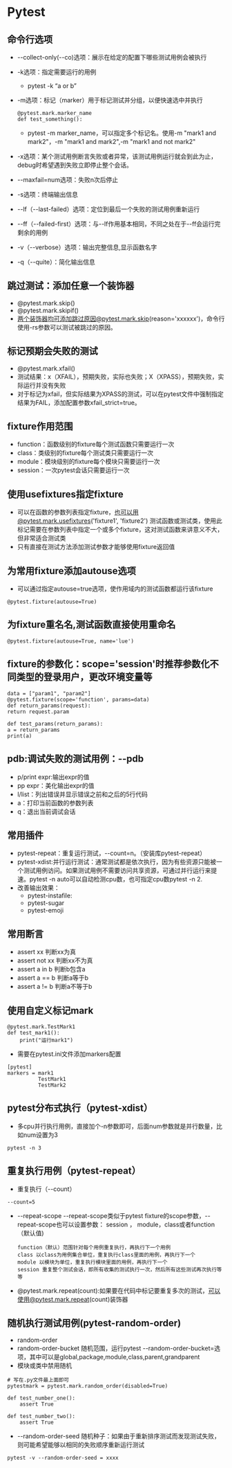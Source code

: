 # Pytest

## 命令行选项

- --collect-only(--co)选项：展示在给定的配置下哪些测试用例会被执行


- -k选项：指定需要运行的用例
    - pytest -k “a or b”


- -m选项：标记（marker）用于标记测试并分组，以便快速选中并执行
    ```
    @pytest.mark.marker_name
    def test_something():
    ```
    - pytest -m marker_name，可以指定多个标记名。使用-m "mark1 and mark2"，-m "mark1 and mark2",-m "mark1 and not mark2"


- -x选项：某个测试用例断言失败或者异常，该测试用例运行就会到此为止，debug时希望遇到失败立即停止整个会话。


- --maxfail=num选项：失败n次后停止


- -s选项：终端输出信息


- --lf（--last-failed）选项：定位到最后一个失败的测试用例重新运行


- --ff（--failed-first）选项：与--lf作用基本相同，不同之处在于--ff会运行完剩余的用例


- -v（--verbose）选项：输出完整信息,显示函数名字


- -q（--quite）：简化输出信息

## 跳过测试：添加任意一个装饰器

- @pytest.mark.skip()
- @pytest.mark.skipif()
- 两个装饰器均可添加跳过原因@pytest.mark.skip(reason='xxxxxx')，命令行使用-rs参数可以测试被跳过的原因。

## 标记预期会失败的测试

- @pytest.mark.xfail()
- 测试结果：x（XFAIL），预期失败，实际也失败；X（XPASS），预期失败，实际运行并没有失败
- 对于标记为xfail，但实际结果为XPASS的测试，可以在pytest文件中强制指定结果为FAIL，添加配置参数xfail_strict=true。

## fixture作用范围

- function：函数级别的fixture每个测试函数只需要运行一次
- class：类级别的fixture每个测试类只需要运行一次
- module：模块级别的fixture每个模块只需要运行一次
- session：一次pytest会话只需要运行一次

## 使用usefixtures指定fixture

- 可以在函数的参数列表指定fixture，也可以用@pytest.mark.usefixtures('fixture1', 'fixture2')
  测试函数或测试类，使用此标记需要在参数列表中指定一个或多个fixture，这对测试函数来讲意义不大，但非常适合测试类
- 只有直接在测试方法添加测试参数才能够使用fixture返回值

## 为常用fixture添加autouse选项

- 可以通过指定autouse=true选项，使作用域内的测试函数都运行该fixture

```
@pytest.fixture(autouse=True)
```

## 为fixture重名名,测试函数直接使用重命名

```
@pytest.fixture(autouse=True, name='lue')
```

## fixture的参数化：scope='session'时推荐参数化不同类型的登录用户，更改环境变量等

```angular2html
data = ["param1", "param2"]
@pytest.fixture(scope='function', params=data)
def return_params(request):
return request.param

def test_params(return_params):
a = return_params
print(a)
```

## pdb:调试失败的测试用例：--pdb

- p/print expr:输出expr的值
- pp expr：美化输出expr的值
- l/list：列出错误并显示错误之前和之后的5行代码
- a：打印当前函数的参数列表
- q：退出当前调试会话

## 常用插件

- pytest-repeat：重复运行测试，--count=n。（安装库pytest-repeat）
- pytest-xdist:并行运行测试：通常测试都是依次执行，因为有些资源只能被一个测试用例访问。如果测试用例不需要访问共享资源，可通过并行运行来提速。pytest -n auto可以自动检测cpu数，也可指定cpu数pytest -n
    2.
- 改善输出效果：
    - pytest-instafile:
    - pytest-sugar
    - pytest-emoji

## 常用断言

- assert xx 判断xx为真
- assert not xx 判断xx不为真
- assert a in b 判断b包含a
- assert a == b 判断a等于b
- assert a != b 判断a不等于b

## 使用自定义标记mark

```
@pytest.mark.TestMark1
def test_mark1():
    print("运行mark1")
```

- 需要在pytest.ini文件添加markers配置

```
[pytest]
markers = mark1
          TestMark1
          TestMark2
```

## pytest分布式执行（pytest-xdist）

- 多cpu并行执行用例，直接加个-n参数即可，后面num参数就是并行数量，比如num设置为3

```
pytest -n 3
```

## 重复执行用例（pytest-repeat）

- 重复执行（--count）

```
--count=5
```

- --repeat-scope --repeat-scope类似于pytest fixture的scope参数，--repeat-scope也可以设置参数： session ， module，class或者function（默认值)
  ```
  function（默认）范围针对每个用例重复执行，再执行下一个用例
  class 以class为用例集合单位，重复执行class里面的用例，再执行下一个
  module 以模块为单位，重复执行模块里面的用例，再执行下一个
  session 重复整个测试会话，即所有收集的测试执行一次，然后所有这些测试再次执行等等
  ```
  
- @pytest.mark.repeat(count):如果要在代码中标记要重复多次的测试，可以使用@pytest.mark.repeat(count)装饰器


## 随机执行测试用例(pytest-random-order)
- random-order
- random-order-bucket 随机范围，运行pytest --random-order-bucket=选项，其中可以是global,package,module,class,parent,grandparent
- 模块或类中禁用随机
```
# 写在.py文件最上面即可
pytestmark = pytest.mark.random_order(disabled=True)

def test_number_one():
    assert True

def test_number_two():
    assert True
```
- --random-order-seed 随机种子：如果由于重新排序测试而发现测试失败，则可能希望能够以相同的失败顺序重新运行测试
```
pytest -v --random-order-seed = xxxx
```